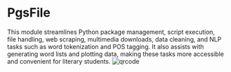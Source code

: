 # PgsFile
This module streamlines Python package management, script execution, file handling, web scraping, multimedia downloads, data cleaning, and NLP tasks such as word tokenization and POS tagging. It also assists with generating word lists and plotting data, making these tasks more accessible and convenient for literary students. 
![qrcode](https://github.com/user-attachments/assets/932ff4f6-1378-42c8-ae5f-1f3713bed7ec)
